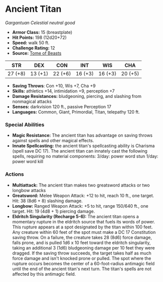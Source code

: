 # Ancient Titan

*Gargantuan* *Celestial* *neutral good*

- **Armor Class:** 15 (breastplate)
- **Hit Points:** 198 (12d20+72)
- **Speed:** walk 50 ft.
- **Challenge Rating:** 12
- **Source:** [Tome of Beasts](https://koboldpress.com/kpstore/product/tome-of-beasts-for-5th-edition-print/)

| STR | DEX | CON | INT | WIS | CHA |
| --- | --- | --- | --- | --- | --- |
| 27 (+8) | 13 (+1) | 22 (+6) | 16 (+3) | 16 (+3) | 20 (+5) |

- **Saving Throws**: Con +10, Wis +7, Cha +9
- **Skills:** athletics +14, intimidation +9, perception +7
- **Damage Resistances:** bludgeoning, piercing, and slashing from nonmagical attacks
- **Senses:** darkvision 120 ft., passive Perception 17
- **Languages:** Common, Giant, Primordial, Titan, telepathy 120 ft.
### Special Abilities
- **Magic Resistance:** The ancient titan has advantage on saving throws against spells and other magical effects.
- **Innate Spellcasting:** the ancient titan's spellcasting ability is Charisma (spell save DC 17). The ancient titan can innately cast the following spells, requiring no material components:  3/day: power word stun  1/day: power word kill
### Actions
- **Multiattack:** The ancient titan makes two greatsword attacks or two longbow attacks
- **Greatsword:** Melee Weapon Attack: +12 to hit, reach 10 ft., one target. Hit: 38 (8d6 + 8) slashing damage.
- **Longbow:** Ranged Weapon Attack: +5 to hit, range 150/640 ft., one target. Hit: 19 (4d8 + 1) piercing damage.
- **Eldritch Singularity (Recharge 5-6):** The ancient titan opens a momentary rupture in the eldritch source that fuels its words of power. This rupture appears at a spot designated by the titan within 100 feet. Any creature within 60 feet of the spot must make a DC 17 Constitution saving throw. On a failure, the creature takes 28 (8d6) force damage, falls prone, and is pulled 1d6 x 10 feet toward the eldritch singularity, taking an additional 3 (1d6) bludgeoning damage per 10 feet they were dragged. If the saving throw succeeds, the target takes half as much force damage and isn't knocked prone or pulled. The spot where the rupture occurs becomes the center of a 60-foot-radius antimagic field until the end of the ancient titan's next turn. The titan's spells are not affected by this antimagic field.
